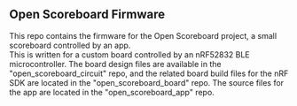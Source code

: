 ## Open Scoreboard Firmware
This repo contains the firmware for the Open Scoreboard project, a small scoreboard controlled by an app.  
This is written for a custom board controlled by an nRF52832 BLE microcontroller.  The board design files
are available in the "open_scoreboard_circuit" repo, and the related board build files for the nRF SDK
are located in the "open_scoreboard_board" repo.  The source files for the app are located in the
"open_scoreboard_app" repo.
